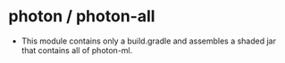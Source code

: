 # photon / photon-all

- This module contains only a build.gradle and assembles a shaded jar that contains all of photon-ml.


